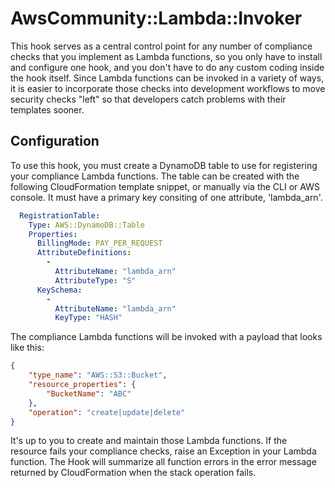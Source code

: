 # AwsCommunity::Lambda::Invoker

This hook serves as a central control point for any number of compliance checks
that you implement as Lambda functions, so you only have to install and
configure one hook, and you don't have to do any custom coding inside the hook
itself. Since Lambda functions can be invoked in a variety of ways, it is easier 
to incorporate those checks into development workflows to move security checks "left"
so that developers catch problems with their templates sooner.

## Configuration

To use this hook, you must create a DynamoDB table to use for registering your
compliance Lambda functions. The table can be created with the following
CloudFormation template snippet, or manually via the CLI or AWS console. It must have a primary
key consiting of one attribute, 'lambda\_arn'.

```yaml
  RegistrationTable:
    Type: AWS::DynamoDB::Table
    Properties:
      BillingMode: PAY_PER_REQUEST
      AttributeDefinitions:
        - 
          AttributeName: "lambda_arn"
          AttributeType: "S"
      KeySchema:
        -
          AttributeName: "lambda_arn"
          KeyType: "HASH"
```

The compliance Lambda functions will be invoked with a payload that looks like this:

```json
{
    "type_name": "AWS::S3::Bucket",
    "resource_properties": {
        "BucketName": "ABC"
    }, 
    "operation": "create|update|delete"
}
```

It's up to you to create and maintain those Lambda functions. If the resource 
fails your compliance checks, raise an Exception in your Lambda function.
The Hook will summarize all function errors in the error message returned by 
CloudFormation when the stack operation fails.


